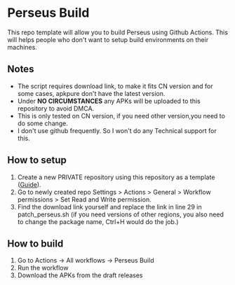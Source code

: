 # Perseus Build
This repo template will allow you to build Perseus using Github Actions. This will helps people who don't want to setup build environments on their machines.

## Notes
- The script requires download link, to make it fits CN version and for some cases, apkpure don't have the latest version.
- Under **NO CIRCUMSTANCES** any APKs will be uploaded to this repository to avoid DMCA.
- This is only tested on CN version, if you need other version,you need to do some change.
- I don't use github frequently. So I won't do any Technical support for this.

## How to setup
1. Create a new PRIVATE repository using this repository as a template ([Guide](https://docs.github.com/en/repositories/creating-and-managing-repositories/creating-a-repository-from-a-template)).
2. Go to newly created repo Settings > Actions > General > Workflow permissions > Set Read and Write permission.
3. Find the download link yourself and replace the link in line 29 in patch_perseus.sh (if you need versions of other regions, you also need to change the package name, Ctrl+H would do the job.)

## How to build
1. Go to Actions -> All workflows -> Perseus Build
2. Run the workflow
3. Download the APKs from the draft releases
